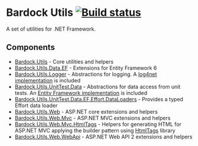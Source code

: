 # Bardock Utils [![Build status](https://ci.appveyor.com/api/projects/status/bi7td721qqbra45b?svg=true)](https://ci.appveyor.com/project/bardock/dotnet-utils)

A set of utilities for .NET Framework.

## Components

* [Bardock.Utils](./src/Bardock.Utils) - Core utilities and helpers
* [Bardock.Utils.Data.EF](./src/Bardock.Utils.Data.EF) - Extensions for Entity Framework 6
* [Bardock.Utils.Logger](./src/Bardock.Utils.Logger) - Abstractions for logging. A [log4net implementation](./src/Bardock.Utils.Logger.Log4net) is included
* [Bardock.Utils.UnitTest.Data](./src/Bardock.Utils.UnitTest.Data) - Abstractions for data access from unit tests. An [Entity Framework implementation](./src/Bardock.Utils.UnitTest.Data.EF) is included 
* [Bardock.Utils.UnitTest.Data.EF.Effort.DataLoaders](./src/Bardock.Utils.UnitTest.Data.EF.Effort.DataLoaders) - Provides a typed Effort data loader 
* [Bardock.Utils.Web](./src/Bardock.Utils.Web) - ASP.NET core extensions and helpers 
* [Bardock.Utils.Web.Mvc](./src/Bardock.Utils.Web.Mvc) - ASP.NET MVC extensions and helpers 
* [Bardock.Utils.Web.Mvc.HtmlTags](./src/Bardock.Utils.Web.Mvc.HtmlTags) - Helpers for generating HTML for ASP.NET MVC applying the builder pattern using [HtmlTags](https://github.com/darthfubumvc/htmltags) library
* [Bardock.Utils.Web.WebApi](./src/Bardock.Utils.Web.WebApi) - ASP.NET Web API 2 extensions and helpers 